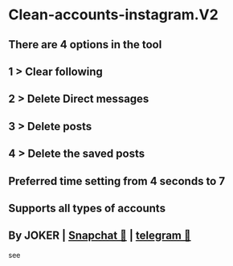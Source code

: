 # Clean-accounts-instagram.V2
There are 4 options in the tool
-
1 > Clear following
-
2 > Delete Direct messages
-
3 > Delete posts
-
4 > Delete the saved posts
-
Preferred time setting from 4 seconds to 7
-
Supports all types of accounts 
-
By JOKER | <a class="" href="https://www.snapchat.com/add/jokermr5oos4800?">Snapchat 👻</a> | <a class="" href="http://t.me/vv1ck">telegram 🔷</a>
-
see
